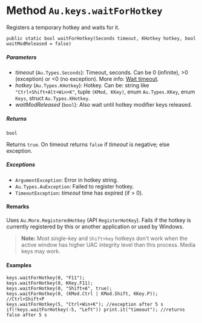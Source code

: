 # Method `Au.keys.waitForHotkey`

Registers a temporary hotkey and waits for it.

```
public static bool waitForHotkey(Seconds timeout, KHotkey hotkey, bool waitModReleased = false)
```

##### Parameters

- *timeout*  (`Au.Types.Seconds`):
    Timeout, seconds. Can be 0 (infinite), >0 (exception) or \<0 (no exception). More info: [Wait timeout](../articles/Wait%20timeout.html).
- *hotkey*  (`Au.Types.KHotkey`):
    Hotkey. Can be: string like `"Ctrl+Shift+Alt+Win+K"`, tuple `(KMod, KKey)`, enum `Au.Types.KKey`, enum `Keys`, struct `Au.Types.KHotkey`.
- *waitModReleased*  (`bool`):
    Also wait until hotkey modifier keys released.

##### Returns

`bool`

Returns `true`. On timeout returns `false` if *timeout* is negative; else exception.

##### Exceptions

- `ArgumentException`:
    Error in hotkey string.
- `Au.Types.AuException`:
    Failed to register hotkey.
- `TimeoutException`:
    *timeout* time has expired (if > 0).

#### Remarks

Uses `Au.More.RegisteredHotkey` (API `RegisterHotKey`). Fails if the hotkey is currently registered by this or another application or used by Windows.

> **Note:**
> Most single-key and `Shift+key` hotkeys don't work when the active window has higher UAC integrity level than this process. Media keys may work.

#### Examples

```
keys.waitForHotkey(0, "F11");
keys.waitForHotkey(0, KKey.F11);
keys.waitForHotkey(0, "Shift+A", true);
keys.waitForHotkey(0, (KMod.Ctrl | KMod.Shift, KKey.P)); //Ctrl+Shift+P
keys.waitForHotkey(5, "Ctrl+Win+K"); //exception after 5 s
if(!keys.waitForHotkey(-5, "Left")) print.it("timeout"); //returns false after 5 s
```